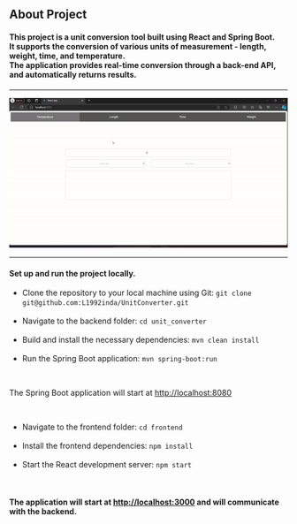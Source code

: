 <h2>About Project</h2>
<h4>
  This project is a unit conversion tool built using React and Spring Boot.<br>
  It supports the conversion of various units of measurement - length, weight, time, and temperature.<br>
  The application provides real-time conversion through a back-end API, and automatically returns results.
</h4>
<hr>
<img src="https://raw.githubusercontent.com/L1992inda/UnitConverter/main/frontend/public/app_gif.gif" alt="App GIF" width="600">
<hr>
<div>
<h4>Set up and run the project locally.</h4>
<ul>
  <li>
    Clone the repository to your local machine using Git:
    <code>git clone git@github.com:L1992inda/UnitConverter.git</code>
  </li>
  <br>
  <li>
    Navigate to the backend folder:
    <code>cd unit_converter</code>
  </li>
  <br>
  <li>
    Build and install the necessary dependencies:
    <code>mvn clean install</code>
  </li>
  <br>
  <li>Run the Spring Boot application:
    <code>mvn spring-boot:run</code>
  </li>
 </ul>
 <br>
<p>The Spring Boot application will start at <a href="http://localhost:8080">http://localhost:8080</a></p>
<br>
<ul>
  <li>Navigate to the frontend folder:
    <code>cd frontend</code>
  </li>
  <br>
  <li>Install the frontend dependencies:
    <code>npm install</code>
  </li>
  <br>
  <li>Start the React development server:
    <code>npm start</code>
  </li>
</ul>
</div>
<br>
<h4>The application will start at <a href="http://localhost:3000">http://localhost:3000</a> and will communicate with the backend.</h4>







